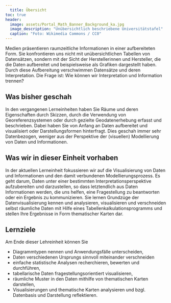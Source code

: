 ```yaml
---
  title: Übersicht
toc: true
header:
  image: assets/Portal_Math_Banner_Background_ka.jpg
  image_description: "Unübersichtlich beschriebene Universitätstafel"
  caption: "Foto: Wikimedia Commons / CC0"
---
```

Medien präsentieren raumzeitliche Informationen in einer aufbereiteten Form. Sie konfrontieren uns nicht mit unübersichtlichen Tabellen von Datensätzen, sondern mit der Sicht der Herstellerinnen und Hersteller, die die Daten aufbereitet und beispielsweise als Grafiken dargestellt haben. Durch diese Aufbereitung verschwimmen Datensätze und deren Interpretation. Die Frage ist: Wie können wir Interpretation und Information trennen?

## Was bisher geschah
In den vergangenen Lerneinheiten haben Sie Räume und deren Eigenschaften durch Skizzen, durch die Verwendung von Georeferenzsystemen oder durch gezielte Geodatenerhebung erfasst und beschrieben. Dabei haben Sie von Anfang an Daten aufbereitet und visualisiert oder Darstellungsformen hinterfragt. Dies geschah immer sehr Datenbezogen, weniger aus der Perspektive der (visuellen) Modellierung von Daten und Informationen.

## Was wir in dieser Einheit vorhaben
In der aktuellen Lerneinheit fokussieren wir auf die Visualisierung von Daten und Informationen und den damit verbundenen Modellierungsprozess. Es geht darum, Daten unter einer bestimmten Interpretationsperspektive aufzubereiten und darzustellen, so dass letztendlich aus Daten Informationen werden, die uns helfen, eine Fragestellung zu beantworten oder ein Ergebnis zu kommunizieren. Sie lernen Grundzüge der Datenvisualisierung kennen und analysieren, visualisieren und verschneiden selbst räumliche Daten mit Hilfe eines Tabellenkalkulationsprogramms und stellen Ihre Ergebnisse in Form thematischer Karten dar.

## Lernziele
Am Ende dieser Lehreinheit können Sie
* Diagrammtypen nennen und Anwendungsfälle unterscheiden,
* Daten verschiedenen Ursprungs sinnvoll miteinander verschneiden
* einfache statistische Analysen recherchieren, bewerten und durchführen,
* tabellarische Daten fragestellungsorientiert visualisieren,
* räumliche Muster in den Daten mithilfe von thematischen Karten darstellen,
* Visualisierungen und thematische Karten analysieren und bzgl. Datenbasis und Darstellung reflektieren.
